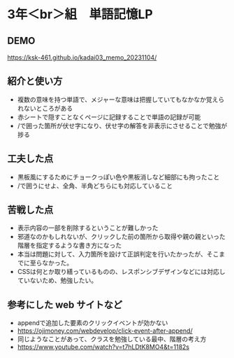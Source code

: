 # 3年＜br＞組　単語記憶LP

## DEMO

https://ksk-461.github.io/kadai03_memo_20231104/

## 紹介と使い方

  - 複数の意味を持つ単語で、メジャーな意味は把握していてもなかなか覚えられないところがある
  - 赤シートで隠すことなくページに記録することで単語の記録が可能
  - /で囲った箇所が伏せ字になり、伏せ字の解答を非表示にさせることで勉強が捗る

## 工夫した点

  - 黒板風にするためにチョークっぽい色や黒板消しなど細部にも拘ったこと
  - /で囲うにせよ、全角、半角どちらにも対応していること

## 苦戦した点

  - 表示内容の一部を削除するということが難しかった
  - 邪道なのかもしれないが、クリックした前の箇所から取得や親の親といった階層を指定するような書き方になった
  - 本当は問題に対して、入力箇所を設けて正誤判定を行いたかったが、そこまでに至らなかった。
  - CSSは何とか取り繕っているものの、レスポンシブデザインなどには対応していないため、勉強したい。

## 参考にした web サイトなど

  - appendで追加した要素のクリックイベントが効かない
  - https://ojimoney.com/webdevelop/click-event-after-append/
  - 同じようなことがあって、クラスを勉強している最中、階層の考え方
  - https://www.youtube.com/watch?v=t7hLDtK8MO4&t=1182s